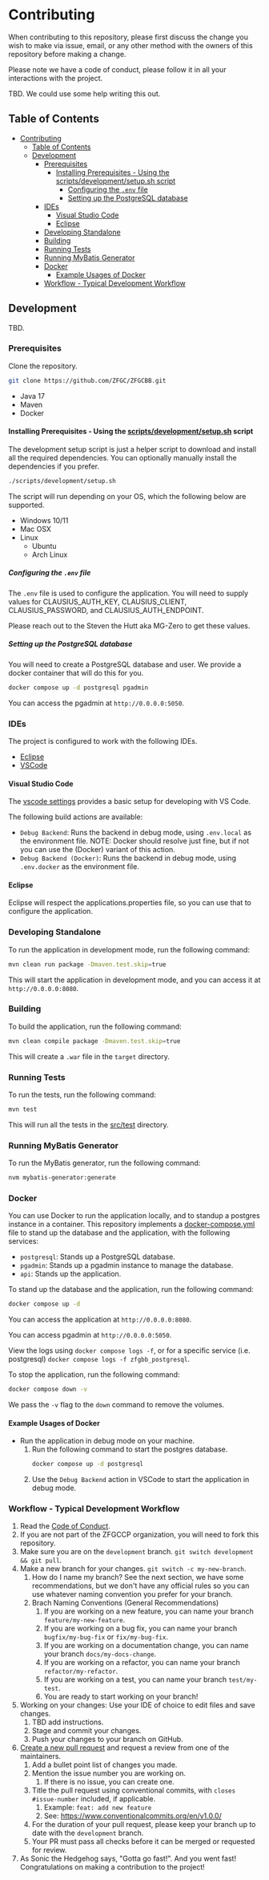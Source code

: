 # Contributing

When contributing to this repository, please first discuss the change you wish to make via issue,
email, or any other method with the owners of this repository before making a change.

Please note we have a code of conduct, please follow it in all your interactions with the project.

TBD. We could use some help writing this out.

## Table of Contents

- [Contributing](#contributing)
  - [Table of Contents](#table-of-contents)
  - [Development](#development)
    - [Prerequisites](#prerequisites)
      - [Installing Prerequisites - Using the scripts/development/setup.sh script](#installing-prerequisites---using-the-scriptsdevelopmentsetupsh-script)
        - [Configuring the `.env` file](#configuring-the-env-file)
        - [Setting up the PostgreSQL database](#setting-up-the-postgresql-database)
    - [IDEs](#ides)
      - [Visual Studio Code](#visual-studio-code)
      - [Eclipse](#eclipse)
    - [Developing Standalone](#developing-standalone)
    - [Building](#building)
    - [Running Tests](#running-tests)
    - [Running MyBatis Generator](#running-mybatis-generator)
    - [Docker](#docker)
      - [Example Usages of Docker](#example-usages-of-docker)
    - [Workflow - Typical Development Workflow](#workflow---typical-development-workflow)

## Development

TBD.

### Prerequisites

Clone the repository.

```bash
git clone https://github.com/ZFGC/ZFGCBB.git
```

- Java 17
- Maven
- Docker

#### Installing Prerequisites - Using the [scripts/development/setup.sh](./scripts/development/setup.sh) script

The development setup script is just a helper script to download and install all the required dependencies. You can optionally manually install the dependencies if you prefer.

```bash
./scripts/development/setup.sh
```

The script will run depending on your OS, which the following below are supported.

- Windows 10/11
- Mac OSX
- Linux
  - Ubuntu
  - Arch Linux

##### Configuring the `.env` file

The `.env` file is used to configure the application. You will need to supply values for CLAUSIUS_AUTH_KEY, CLAUSIUS_CLIENT, CLAUSIUS_PASSWORD, and CLAUSIUS_AUTH_ENDPOINT.

Please reach out to the Steven the Hutt aka MG-Zero to get these values.

##### Setting up the PostgreSQL database

You will need to create a PostgreSQL database and user. We provide a docker container that will do this for you.

```bash
docker compose up -d postgresql pgadmin
```

You can access the pgadmin at `http://0.0.0.0:5050`.

### IDEs

The project is configured to work with the following IDEs.

- [Eclipse](https://www.eclipse.org/)
- [VSCode](https://code.visualstudio.com/)

#### Visual Studio Code

The [vscode settings](./.vscode/settings.json) provides a basic setup for developing with VS Code.

The following build actions are available:

- `Debug Backend`: Runs the backend in debug mode, using `.env.local` as the environment file. NOTE: Docker should resolve just fine, but if not you can use the (Docker) variant of this action.
- `Debug Backend (Docker)`: Runs the backend in debug mode, using `.env.docker` as the environment file.

#### Eclipse

Eclipse will respect the applications.properties file, so you can use that to configure the application.

### Developing Standalone

To run the application in development mode, run the following command:

```bash
mvn clean run package -Dmaven.test.skip=true
```

This will start the application in development mode, and you can access it at `http://0.0.0.0:8080`.

### Building

To build the application, run the following command:

```bash
mvn clean compile package -Dmaven.test.skip=true
```

This will create a `.war` file in the `target` directory.

### Running Tests

To run the tests, run the following command:

```bash
mvn test
```

This will run all the tests in the [src/test](src/test) directory.

### Running MyBatis Generator

To run the MyBatis generator, run the following command:

```bash
nvm mybatis-generator:generate
```

### Docker

You can use Docker to run the application locally, and to standup a postgres instance in a container. This repository implements a [docker-compose.yml](./docker-compose.yml) file to stand up the database and the application, with the following services:

- `postgresql`: Stands up a PostgreSQL database.
- `pgadmin`: Stands up a pgadmin instance to manage the database.
- `api`: Stands up the application.

To stand up the database and the application, run the following command:

```bash
docker compose up -d
```

You can access the application at `http://0.0.0.0:8080`.

You can access pgadmin at `http://0.0.0.0:5050`.

View the logs using `docker compose logs -f`, or for a specific service (i.e. postgresql) `docker compose logs -f zfgbb_postgresql`.

To stop the application, run the following command:

```bash
docker compose down -v
```

We pass the `-v` flag to the `down` command to remove the volumes.

#### Example Usages of Docker

- Run the application in debug mode on your machine.
  1. Run the following command to start the postgres database.
     ```bash
     docker compose up -d postgresql
     ```
  2. Use the `Debug Backend` action in VSCode to start the application in debug mode.

### Workflow - Typical Development Workflow

1. Read the [Code of Conduct](CODE_OF_CONDUCT.md).
2. If you are not part of the ZFGCCP organization, you will need to fork this repository.
3. Make sure you are on the `development` branch. `git switch development && git pull`.
4. Make a new branch for your changes. `git switch -c my-new-branch`.
   1. How do I name my branch? See the next section, we have some recommendations, but we don't have any official rules so you can use whatever naming convention you prefer for your branch.
   2. Brach Naming Conventions (General Recommendations)
      1. If you are working on a new feature, you can name your branch `feature/my-new-feature`.
      2. If you are working on a bug fix, you can name your branch `bugfix/my-bug-fix` or `fix/my-bug-fix`.
      3. If you are working on a documentation change, you can name your branch `docs/my-docs-change`.
      4. If you are working on a refactor, you can name your branch `refactor/my-refactor`.
      5. If you are working on a test, you can name your branch `test/my-test`.
      6. You are ready to start working on your branch!
5. Working on your changes: Use your IDE of choice to edit files and save changes.
   1. TBD add instructions.
   5. Stage and commit your changes.
   6. Push your changes to your branch on GitHub.
6. [Create a new pull request](https://github.com/ZFGCCP/ZFGCBB-React/compare) and request a review from one of the maintainers.
   1. Add a bullet point list of changes you made.
   2. Mention the issue number you are working on.
      1. If there is no issue, you can create one.
   3. Title the pull request using conventional commits, with `closes #issue-number` included, if applicable.
      1. Example: `feat: add new feature`
      2. See: <https://www.conventionalcommits.org/en/v1.0.0/>
   4. For the duration of your pull request, please keep your branch up to date with the `development` branch.
   5. Your PR must pass all checks before it can be merged or requested for review.
7. As Sonic the Hedgehog says, "Gotta go fast!". And you went fast! Congratulations on making a contribution to the project!
